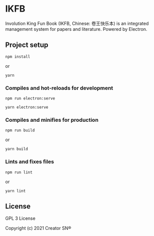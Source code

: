 # IKFB

Involution King Fun Book (IKFB, Chinese: 卷王快乐本) is an integrated management system for papers and literature. Powered by Electron.

## Project setup

```
npm install
```

or

```
yarn
```

### Compiles and hot-reloads for development

```
npm run electron:serve
```

```
yarn electron:serve
```

### Compiles and minifies for production
```
npm run build
```

or

```
yarn build
```

### Lints and fixes files
```
npm run lint
```

or

```
yarn lint
```

## License

GPL 3 License

Copyright (c) 2021 Creator SN®